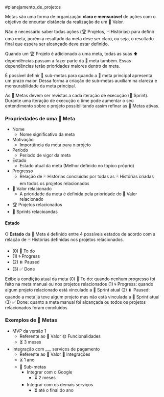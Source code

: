 #planejamento_de_projetos 

Metas são uma forma de organização **clara e mensurável** de ações com o objetivo de encurtar distância da realização de um 🌟 Valor.

Não é necessário saber todas ações (🏆 Projetos, 🃏 Histórias) para definir uma meta, porém a resultado da meta deve ser claro, ou seja, o resultado final que espera ser alcançado deve estar definido.

Quando um 🏆 Projeto é adicionado a uma meta, todas as suas ⬆️ dependências passam a fazer parte da 🎯 meta também. Essas dependências terão prioridades maiores dentro da meta.

É possível definir 🎯 sub-metas para quando a 🎯 meta principal apresenta um prazo maior. Dessa forma a criação de sub-metas auxiliam na clareza e mensurabilidade da meta principal.

As 🎯 Metas devem ser revistas a cada iteração de execução (🎽 Sprint). Durante uma iteração de execução o time pode aumentar o seu entendimento sobre o projeto possibilitando assim refinar as 🎯 Metas ativas.

### Propriedades de uma 🎯 Meta

- Nome
  - Nome significativo da meta
- Motivação
  - Importância da meta para o projeto
- Período
  - Período de vigor da meta
- Estado
  - Estado atual da meta (Melhor definido no tópico próprio)
- Progresso
  - Relação de 🃏 Histórias concluídas por todas as 🃏 Histórias criadas em todos os projetos relacionados
- 🌟 Valor relacionado
  - A prioridade da meta é definida pela prioridade do 🌟 Valor relacionado
- 🏆 Projetos relacionados
- 🎽 Sprints relacioandas

#### Estado

O **Estado** da 🎯 Meta é definido entre 4 possíveis estados de acordo com a relação de 🃏 Histórias definidas nos projetos relacionados.

- (0) 💎 To do
- (1) 🌀 Progress
- (2) ⏸️ Paused
- (3) ✅ Done

Exibe a condição atual da meta
(0) 💎 To do: quando nenhum progresso foi feito na meta manual ou nos projetos relacionados
(1) 🌀 Progress: quando algum projeto relacionado está vinculado a 🎽 Sprint atual
(2) ⏸️ Paused: quando a meta já teve algum projeto mas não está vinculada a 🎽 Sprint atual
(3) ✅ Done: quanto a meta manual foi alcançada ou todos os projetos relacionados foram concluídos

### Exemplos de 🎯 Metas

- MVP da versão 1
    - Referente ao 🌟 Valor 🌞 Funcionalidades
    - ⏳ 3 meses
- Integração com ___ serviços de pagamento
    - Referente ao 🌟 Valor 🧩 Integrações
    - ⏳ 1 ano
    - 🎯 Sub-metas
        - Integrar com o Google
            - ⏳ 2 meses
        - Integrar com os demais serviços
            - ⏳ até o final do ano